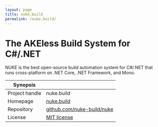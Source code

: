 ```yaml
---
layout: page
title: nuke.build
permalink: /nuke.build/
---
```


# The AKEless Build System for C#/.NET

NUKE is the best open-source build automation system for C#/.NET that runs cross-platform on .NET Core, .NET Framework, and Mono. 

| Synopsis         |  |
|------------------|--|
| Project handle   | nuke.build |
| Homepage         | [nuke.build](https://nuke.build/) |
| Repository       | [github.com/nuke-build/nuke](https://github.com/nuke-build/nuke) |
| License          | [MIT license](https://opensource.org/licenses/MIT) |
